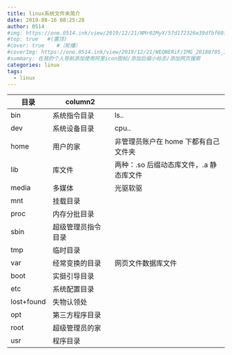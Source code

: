 ```yaml
---
title: linux系统文件夹简介
date: 2019-08-16 08:25:28
author: 0514
#img: https://one.0514.ink/view/2019/12/21/NMr02MyX/57d172326e39dfbf60fcdb795a08e758.jpg
#top: true   #(置顶)
#cover: true    #（轮播）
#coverImg: https://one.0514.ink/view/2019/12/21/WEQNERiF/IMG_20180705_173106.jpg
#summary: 在我的个人导航添加使用阿里icon图标/添加后缀小标志/添加网页搜索
categories: linux
tags:
  - linux
---
```


| 目录       | column2            |                                         |
| ---------- | ------------------ | --------------------------------------- |
| bin        | 系统指令目录       | ls..                                    |
| dev        | 系统设备目录       | cpu..                                   |
| home       | 用户的家           | 非管理员账户在 home 下都有自己文件夹    |
| lib        | 库文件             | 两种：.so 后缀动态库文件，.a 静态库文件 |
| media      | 多媒体             | 光驱软驱                                |
| mnt        | 挂载目录           |
| proc       | 内存分批目录       |
| sbin       | 超级管理员指令目录 |
| tmp        | 临时目录           |
| var        | 经常变换的目录     | 网页文件数据库文件                      |
| boot       | 实挺引导目录       |
| etc        | 系统配置目录       |
| lost+found | 失物认领处         |
| opt        | 第三方程序目录     |
| root       | 超级管理员的家     |
| usr        | 程序目录           |
